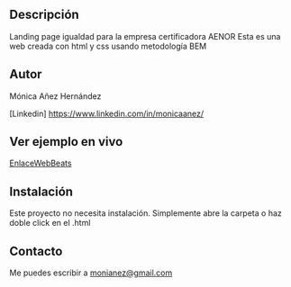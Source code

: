 ## Descripción
Landing page igualdad para la empresa certificadora AENOR
Esta es una web creada con html y css usando metodología BEM

## Autor
Mónica Añez Hernández

[Linkedin] https://www.linkedin.com/in/monicaanez/

## Ver ejemplo en vivo
[EnlaceWebBeats](https://monianez.github.io/Web-beats/)

## Instalación
Este proyecto no necesita instalación. Simplemente abre la carpeta o haz doble click en el .html

## Contacto
Me puedes escribir a monianez@gmail.com
